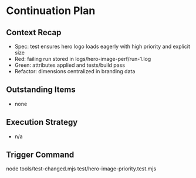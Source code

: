# Continuation Plan

## Context Recap
- Spec: test ensures hero logo loads eagerly with high priority and explicit size
- Red: failing run stored in logs/hero-image-perf/run-1.log
- Green: attributes applied and tests/build pass
- Refactor: dimensions centralized in branding data

## Outstanding Items
- none

## Execution Strategy
- n/a

## Trigger Command
node tools/test-changed.mjs test/hero-image-priority.test.mjs
